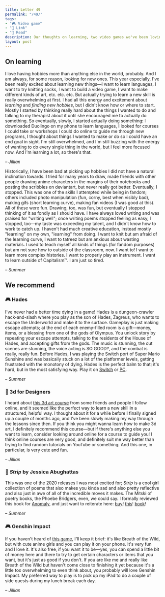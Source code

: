 ```yaml
---
title: Letter 49
permalink: "/49/"
tags:
- "🎮 Video game"
- "🔗 Link"
- "📖 Read"
description: Our thoughts on learning, two video games we've been loving lately, a way to learn art online, and a book Summer reviewed.
layout: post
---
```


## On learning

I love having hobbies more than anything else in the world, probably. And I am always, for some reason, looking for new ones. This year especially, I've been really excited about learning new things—I want to learn languages, I want to try knitting socks, I want to build a video game, I want to make different kinds of art, etc. etc. etc. But actually trying to learn a new skill is really overwhelming at first. I had all this energy and excitement about *learning* and *finding new hobbies*, but I didn't know how or where to start. Mostly I started by thinking really hard about the things I wanted to do and talking to my therapist about it until she encouraged me to actually do something. So eventually, slowly, I started actually doing something: I downloaded Duolingo on my phone to learn languages, I looked for courses I could take or workshops I could do online to guide me through new programs, I thought about things I wanted to make or do so I could have an end goal in sight. I'm still overwhelmed, and I'm still buzzing with the energy of wanting to do every single thing in the world, but I feel more focused now. And I'm learning a lot, so there's that.

– *Jillian*

Historically, I have been bad at picking up hobbies I did not have a natural inclination towards. I tried for many years to draw, made friends with other people drawing anime characters in the margins of their notebooks and posting the scribbles on deviantart, but never really got better. Eventually, I stopped. This was one of the skills I attempted while being in fandom; others included photo manipulation (fun, corny, best when visibly bad), making gifs (short learning curve), making fan videos (I was good at this). All of these were fun. Drawing, too, was fun, but eventually I stopped thinking of it as fondly as I should have. I have always loved writing and was praised for "writing well"; once writing poems stopped feeling as easy, I stopped, too—my taste was exceeding my talent, and I didn't know how to work to catch up. I haven't had much creative education, instead mostly "learning" on my own, "learning" from doing. I want to knit but am afraid of the learning curve, I want to tatreez but am anxious about wasting materials. I used to teach myself all kinds of things (for fandom purposes) but am not sure how to outside of the classroom, now. I want to! I want to learn more complex histories. I want to properly play an instrument. I want to learn outside of Capitalism™. I am just so tired.

– *Summer*

## We recommend

### 🎮 Hades

I've never had a better time dying in a game! Hades is a dungeon-crawler hack-and-slash where you play as the son of Hades, Zagreus, who wants to escape the Underworld and make it to the surface. Gameplay is just making escape attempts; at the end of each enemy-filled room is a gift—money, items, or a blessing from one of the gods of Olympus. You unlock story by repeating your escape attempts, talking to the residents of the House of Hades, and accepting gifts from the gods. The music is stunning, the cut scenes are stunning, the voice acting is SO GOOD?, and the combat is really, really fun. Before Hades, I was playing the Switch port of Super Mario Sunshine and was basically stuck on a lot of the platformer levels, getting frustrated with the monotony of dying. Hades is the perfect balm to that; it's hard, but in the most satisfying way. Play it on [Switch](https://www.nintendo.com/games/detail/hades-switch/) or [PC](https://store.steampowered.com/app/1145360/Hades/).

– *Summer*

### 🔗 3d for Designers

I heard about [this 3d art course](https://www.3dfordesigners.com) from some friends and people I follow online, and it seemed like the perfect way to learn a new skill in a structured, helpful way. I thought about it for a while before I finally signed up a couple of months ago, and I've been slowly making my way through the lessons since then. If you think you might wanna learn how to make 3d art, I definitely recommend this course—but if there's anything else you want to learn, consider looking around online for a course to guide you! I think online courses are very good, and definitely suit me way better than trying to find random tutorials on YouTube or something. And this one, in particular, is very cute and fun.

– *Jillian*

### 📖 *Strip* by Jessica Abughattas

This was one of the 2020 releases I was most excited for; *Strip* is a cool girl collection of poems that also makes you kinda sad and also pretty reflective and also just in awe of all of the incredible moves it makes. The Mitski of poetry books, the Phoebe Bridgers, even, we could say. I formally reviewed this book for [Anomaly](https://medium.com/anomalyblog/no-one-is-named-they-are-assigned-a-review-of-jessica-abughattas-strip-855a6016e12b), and just want to reiterate here: [buy](https://www.uapress.com/product/strip/)! [this](https://bookshop.org/books/strip-poems/9781682261484)! [book](https://www.indiebound.org/book/9781682261484)!

– *Summer*

### 🎮 Genshin Impact

If you haven't heard of [this game](https://genshin.mihoyo.com/en), I'll keep it brief: it's like Breath of the Wild, but with cute anime girls and you can play it on your phone. It's very fun and I love it. It's also free, if you want it to be—yes, you can spend a little bit of money here and there to try to get certain characters or items that you want, but it's just as good if you don't. If you are like me and really like Breath of the Wild but haven't come close to finishing it yet because it's a little too overwhelming to even think about, you probably will love Genshin Impact. My preferred way to play is to pick up my iPad to do a couple of side quests during my lunch break each day.

– *Jillian*
